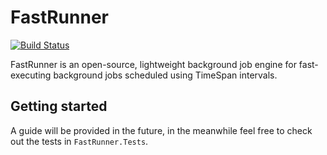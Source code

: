 # FastRunner

[![Build Status](https://dev.azure.com/cyaspik/FastRunner/_apis/build/status/spikensbror-dotnet.fastrunner?branchName=master)](https://dev.azure.com/cyaspik/FastRunner/_build/latest?definitionId=1&branchName=master)

FastRunner is an open-source, lightweight background job engine for fast-executing background jobs scheduled using TimeSpan intervals.

## Getting started

A guide will be provided in the future, in the meanwhile feel free to check out the tests in `FastRunner.Tests`.
